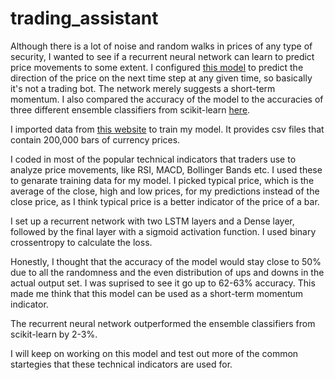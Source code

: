 # trading_assistant

Although there is a lot of noise and random walks in prices of any type of security, I wanted to see if a recurrent neural network can learn to predict price movements to some extent. I configured [this model](https://github.com/emrealtinok/trading_assistant/blob/main/TradingAssistant.ipynb) to predict the direction of the price on the next time step at any given time, so basically it's not a trading bot. The network merely suggests a short-term momentum. I also compared the accuracy of the model to the accuracies of three different ensemble classifiers from scikit-learn [here](https://github.com/emrealtinok/trading_assistant/blob/main/TradingAssistant(sklearn).ipynb).

I imported data from [this website](https://eaforexacademy.com/software/forex-historical-data/) to train my model. It provides csv files that contain 200,000 bars of currency prices.  

I coded in most of the popular technical indicators that traders use to analyze price movements, like RSI, MACD, Bollinger Bands etc. I used these to genarate training data for my model. I picked typical price, which is the average of the close, high and low prices, for my predictions instead of the close price, as I think typical price is a better indicator of the price of a bar. 

I set up a recurrent network with two LSTM layers and a Dense layer, followed by the final layer with a sigmoid activation function. I used binary crossentropy to calculate the loss.  

Honestly, I thought that the accuracy of the model would stay close to 50% due to all the randomness and the even distribution of ups and downs in the actual output set. I was suprised to see it go up to 62-63% accuracy. This made me think that this model can be used as a short-term momentum indicator.

The recurrent neural network outperformed the ensemble classifiers from scikit-learn by 2-3%.

I will keep on working on this model and test out more of the common startegies that these technical indicators are used for.
